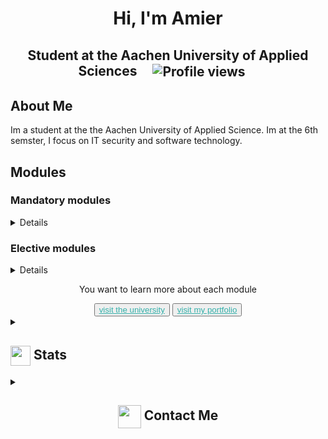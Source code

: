 <h1 align="center">Hi, I'm Amier </h1>
<h2 align="center">
    Student at the Aachen University of Applied Sciences
  <img src="https://komarev.com/ghpvc/?username=4mierS&color=orange&style=flat&abbreviated=true" alt="Profile views" style=" padding: 0 20 0;" align=center>
</h2>

<section>
<h2>About Me</h2>

Im a student at the the Aachen University of Applied Science. Im at the 6th semster, I focus on IT security and software technology. 
</section>
<section>
<h2>Modules</h2>
    <h3>
        Mandatory modules
    </h3>
    <details>
    <table style="padding:10 0 0;">
        <thead>
            <tr>
                <th>Module</th>
                <th>Finished</th>
            </tr>
        </thead>
        <tbody>
            <tr>
                <td>Higher mathematics</td>
                <td><img src="https://cdn-icons-png.flaticon.com/512/5974/5974759.png" width=10% /> </td>
            </tr>
            <tr>
                <td>
                Basics of computer science and higher programming language
                </td>
                <td><img src="https://cdn-icons-png.flaticon.com/512/5974/5974759.png" width=10% /> </td>
            </tr>
             <tr>
                <td>
                    Technical computer Science
                </td>
                <td>
                    <img src="https://cdn-icons-png.flaticon.com/512/5974/5974759.png" width=10% /> 
                </td>
            </tr>
             <tr>
                <td>
                    Higher mathematics <b>2</b>
                </td>
                <td>
                    <img src="https://cdn-icons-png.flaticon.com/512/5974/5974759.png" width=10% /> 
                </td>
            </tr>
            <tr>
                <td>
                    Data networks and IT security
                </td>
                <td>
                    <img src="https://cdn-icons-png.flaticon.com/512/5974/5974759.png" width=10% /> 
                </td>
            </tr>
            <tr>
                <td>
                    Algorithms and data structures
                </td>
                <td>
                    <img src="https://cdn-icons-png.flaticon.com/512/5974/5974759.png" width=10% /> 
                </td>
            </tr>
            <tr>
                <td>
                    Theoretical Computer Science and Logic
                </td>
                <td>
                    <img src="https://cdn-icons-png.flaticon.com/512/5974/5974759.png" width=10% /> 
                </td>
            </tr>
            <tr>
                <td>
                    Databases and web technologies
                </td>
                <td>
                    <img src="https://cdn-icons-png.flaticon.com/512/5974/5974759.png" width=10% /> 
                </td>
            </tr>
            <tr>
                <td>
                    Architecture of computer systems, operating system concepts and distributed systems
                </td>
                <td>
                    <img src="https://cdn-icons-png.flaticon.com/512/5974/5974759.png" width=10% /> 
                </td>
            </tr>
            <tr>
                <td>
                    Software Engineering
                </td>
                <td>
                    <img src="https://cdn-icons-png.flaticon.com/512/5974/5974759.png" width=10% /> 
                </td>
            </tr>
            <tr>
                <td>
                    Object-oriented software development
                </td>
                <td>
                    <img src="https://cdn-icons-png.flaticon.com/512/5974/5974759.png" width=10% /> 
                </td>
            </tr>
            <tr>
                <td>
                    Business administration
                </td>
                <td>
                    <img src="https://cdn-icons-png.flaticon.com/512/5974/5974759.png" width=10% /> 
                </td>
            </tr>
        </tbody>
    </table>
    </details>
    <h3>
        Elective modules
    </h3>
    <details>
    <table>
        <thead>
            <tr>
                <th>Module</th>
                <th>Focal point</th>
                <th>Finished</th>
            </tr>
        </thead>
        <tbody>
            <tr>
                <td>
                    IT-Fornesics
                </td>
                <td>
                    ITS
                </td>
                <td>
                    <img src="https://cdn-icons-png.flaticon.com/512/5974/5974759.png" width=10% /> 
                </td>
            </tr>
            <tr>
                <td>
                    Cloud based information systems
                </td>
                <td>
                    SOFT
                </td>
                <td>
                    <img src="https://cdn-icons-png.flaticon.com/512/5974/5974759.png" width=10% /> 
                </td>
            </tr>
            <tr>
                <td>
                    Databases and web technologies <b> 2 </b>
                </td>
                <td>
                    SOFT - ITM
                </td>
                <td>
                    <img src="https://cdn-icons-png.flaticon.com/512/11532/11532572.png" width=10% /> 
                </td>
            </tr>
            <tr>
                <td>
                    Development for operations
                </td>
                <td>
                    SOFT
                </td>
                <td>
                    <img src="https://cdn-icons-png.flaticon.com/512/11532/11532572.png" width=10% /> 
                </td>
            </tr>
            <tr>
                <td>
                    Secured by Design secure coding
                </td>
                <td>
                    ITS - SOFT
                </td>
                <td>
                    <img src="https://cdn-icons-png.flaticon.com/512/11532/11532572.png" width=0% /> 
                </td>
            </tr>
            <tr>
                <td>
                    Lead in the it environment
                </td>
                <td>
                    SOFT - ITM
                </td>
                <td>
                    <img src="https://cdn-icons-png.flaticon.com/512/11532/11532572.png" width=10% /> 
                </td>
            </tr>
            <tr>
                <td>
                    Requirements Engineering
                </td>
                <td>
                    SOFT - ITM
                </td>
                <td>
                    <img src="https://cdn-icons-png.flaticon.com/512/11532/11532572.png" width=10% /> 
                </td>
            </tr>
        </tbody>
    </table>
    </details>
    <div align=center>
    <p>You want to learn more about each module</p>
        <button>
            <a href="https://www.fh-aachen.de/en/studium/studiengaenge/informatik-bsc/studieninhalte" style="font-style:none; color:#34b0aa">
                visit the university
            </a>
        </button>
        <button>
            <a href="https://www.fh-aachen.de/en/studium/studiengaenge/informatik-bsc/studieninhalte" style="font-style:none; color:#34b0aa">
                visit my portfolio
            </a>
        </button>
    </div>
</section>
<section>
<details>
  <summary><h2> <img align="center" src="https://github.com/4mierS/4mierS/blob/main/icons/stats.gif" width="32"/> Stats</h2></summary>
  <div align="center">

<div align="center">

  ![GitHub Stats](https://github-readme-stats.vercel.app/api?username=4mierS&theme=tokyonight&hide_border=false&include_all_commits=true&count_private=false)<br/>
  ![GitHub Streak](https://github-readme-streak-stats.herokuapp.com/?user=4mierS&theme=tokyonight&hide_border=false)<br/>
  ![Top Langs](https://github-readme-stats.vercel.app/api/top-langs/?username=4mierS&theme=tokyonight&hide_border=false&include_all_commits=true&count_private=false&layout=compact)<br/>
  ![Activity Graph](https://github-readme-activity-graph.vercel.app/graph?username=4mierS&theme=tokyo-night)
</div>

  </div>
</details>
</section>
<section>
<details>
  <summary><h2  align=center> <img align="center" src="https://cdn-icons-png.flaticon.com/512/4068/4068004.png" width="37"/> Contact Me</h2></summary>
  <p  align=center>
    <i>You can reach out to me via</i>
    <img src="https://i.giphy.com/media/v1.Y2lkPTc5MGI3NjExMThuM3h0cmI5NHk0czJyMXVqemhkb2x5ZnZyeGUwNWJleHQ1a3JiYiZlcD12MV9pbnRlcm5hbF9naWZfYnlfaWQmY3Q9Zw/z835RsRqQHOlC4rsBr/giphy.gif"/>
 </p>
 <div align=center style="display:flex; ">
    <a href="https://t.me/AmierSh">
      <img align="center" src="https://cdn-icons-png.flaticon.com/512/5968/5968804.png" width="10%"/>
    </a>
    <a href="mailto:amiershr@gmail.com">
      <img align="center" src="https://cdn-icons-png.flaticon.com/512/5968/5968534.png " width="10%"/>
    </a>
 </div>
</details>
</section>